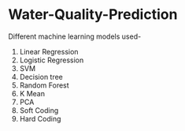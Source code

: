 # Water-Quality-Prediction
Different machine learning models used-
1. Linear Regression
2. Logistic Regression
3. SVM
4. Decision tree
5. Random Forest
6. K Mean
7. PCA
8. Soft Coding
9. Hard Coding
